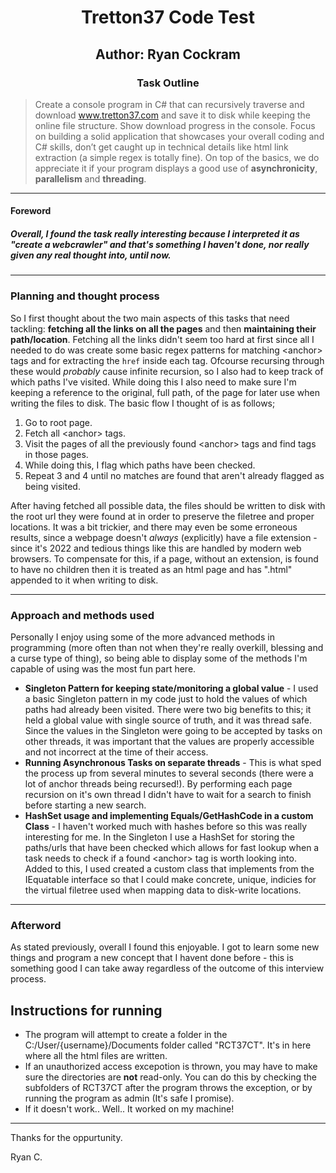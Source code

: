 # <center>Tretton37 Code Test

## <center>Author: Ryan Cockram

### <center> Task Outline

>Create a console program in C# that can recursively traverse and download www.tretton37.com and save it to disk while keeping the online file structure. 
>Show download progress in the console. Focus on building a solid application that showcases your overall coding and C# skills, don’t get caught up in technical details like html link extraction (a simple regex is totally fine). 
>On top of the basics, we do appreciate it if your program displays a good use of **asynchronicity**, **parallelism** and **threading**.

---
#### Foreword
##### Overall, I found the task really interesting because I interpreted it as "create a webcrawler" and that's something I haven't done, nor really given any real thought into, until now.

---

### Planning and thought process
So I first thought about the two main aspects of this tasks that need tackling: **fetching all the links on all the pages** and then **maintaining their path/location**.
Fetching all the links didn't seem too hard at first since all I needed to do was create some basic regex patterns for matching \<anchor> tags and for extracting the `href` inside each tag. Ofcourse recursing through these would _probably_ cause infinite recursion, so I also had to keep track of which paths I've visited. While doing this I also need to make sure I'm keeping a reference to the original, full path, of the page for later use when writing the files to disk. 
The basic flow I thought of is as follows;

 1. Go to root page.
 2. Fetch all \<anchor> tags.
 3. Visit the pages of all the previously found \<anchor> tags and find tags in those pages.
 4. While doing this, I flag which paths have been checked.
 5. Repeat 3 and 4 until no matches are found that aren't already flagged as being visited.

After having fetched all possible data, the files should be written to disk with the root url they were found at in order to preserve the filetree and proper locations.
It was a bit trickier, and there may even be some erroneous results, since a webpage doesn't _always_ (explicitly) have a file extension - since it's 2022 and tedious things like this are handled by modern web browsers. To compensate for this, if a page, without an extension, is found to have no children then it is treated as an html page and has ".html" appended to it when writing to disk. 

---
### Approach and methods used
Personally I enjoy using some of the more advanced methods in programming (more often than not when they're really overkill, blessing and a curse type of thing), so being able to display some of the methods I'm capable of using was the most fun part here.

 - **Singleton Pattern for keeping state/monitoring a global value** - I used a basic Singleton pattern in my code just to hold the values of which paths had already been visited. There were two big benefits to this; it held a global value with single source of truth, and it was thread safe. Since the values in the Singleton were going to be accepted by tasks on other threads, it was important that the values are properly accessible and not incorrect at the time of their access.
 - **Running Asynchronous Tasks on separate threads** - This is what sped the process up from several minutes to several seconds (there were a lot of anchor threads being recursed!). By performing each page recursion on it's own thread I didn't have to wait for a search to finish before starting a new search. 
 - **HashSet usage and implementing Equals/GetHashCode in a custom Class** - I haven't worked much with hashes before so this was really interesting for me. In the Singleton I use a HashSet for storing the paths/urls that have been checked which allows for fast lookup when a task needs to check if a found \<anchor> tag is worth looking into. Added to this, I used created a custom class that implements from the IEquatable<T> interface so that I could make concrete, unique, indicies for the virtual filetree used when mapping data to disk-write locations.

---
### Afterword
As stated previously, overall I found this enjoyable. I got to learn some new things and program a new concept that I havent done before - this is something good I can take away regardless of the outcome of this interview process.

## Instructions for running

 - The program will attempt to create a folder in the C:/User/{username}/Documents folder called "RCT37CT". It's in here where all the html files are written.
- If an unauthorized access excepotion is thrown, you may have to make sure the directories are **not** read-only. You can do this by checking the subfolders of RCT37CT after the program throws the exception, or by running the program as admin (It's safe I promise).
- If it doesn't work.. Well.. It worked on my machine!

---

Thanks for the oppurtunity.

Ryan C.
